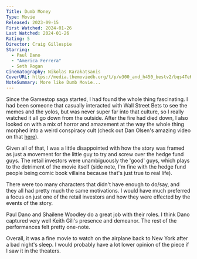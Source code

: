 ```yaml
---
Title: Dumb Money
Type: Movie
Released: 2023-09-15
First Watched: 2024-01-26
Last Watched: 2024-01-26
Rating: 5
Director: Craig Gillespie
Starring:
  - Paul Dano
  - "America Ferrera"
  - Seth Rogan
Cinematography: Nikolas Karakatsanis
CoverURL: https://media.themoviedb.org/t/p/w300_and_h450_bestv2/bqs4TeKFbfkcbQbuGAuKYu82tnp.jpg
NoteSummary: More like Dumb Movie...
---
```

Since the Gamestop saga started, I had found the whole thing fascinating. I had been someone that casually interacted with Wall Street Bets to see the memes and the yolos, but was never super far into that culture, so I really watched it all go down from the outside. After the fire had died down, I also looked on with a mix of horror and amazement at the way the whole thing morphed into a weird conspiracy cult (check out Dan Olsen's amazing video on that [here](https://www.youtube.com/watch?v=5pYeoZaoWrA)).

Given all of that, I was a little disappointed with how the story was framed as just a movement for the little guy to try and screw over the hedge fund guys. The retail investors were unambiguously the 'good' guys, which plays to the detriment of the movie itself (side note, I'm fine with the hedge fund people being comic book villains because that's just true to real life). 

There were too many characters that didn't have enough to do/say, and they all had pretty much the same motivations. I would have much preferred a focus on just one of the retail investors and how they were effected by the events of the story. 

Paul Dano and Shailene Woodley do a great job with their roles. I think Dano captured very well Keith Gill's presence and demeanor. The rest of the performances felt pretty one-note. 

Overall, it was a fine movie to watch on the airplane back to New York after a bad night's sleep. I would probably have a lot lower opinion of the piece if I saw it in the theaters. 